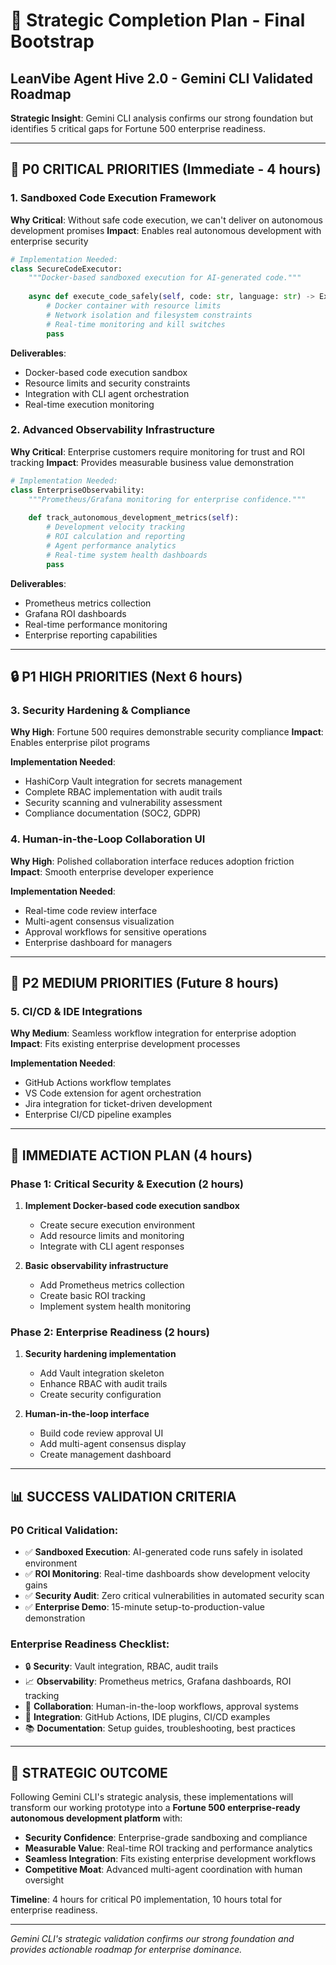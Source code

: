 # 🎯 Strategic Completion Plan - Final Bootstrap
## LeanVibe Agent Hive 2.0 - Gemini CLI Validated Roadmap

**Strategic Insight**: Gemini CLI analysis confirms our strong foundation but identifies 5 critical gaps for Fortune 500 enterprise readiness.

---

## 🚨 **P0 CRITICAL PRIORITIES** (Immediate - 4 hours)

### **1. Sandboxed Code Execution Framework**
**Why Critical**: Without safe code execution, we can't deliver on autonomous development promises
**Impact**: Enables real autonomous development with enterprise security

```python
# Implementation Needed:
class SecureCodeExecutor:
    """Docker-based sandboxed execution for AI-generated code."""
    
    async def execute_code_safely(self, code: str, language: str) -> ExecutionResult:
        # Docker container with resource limits
        # Network isolation and filesystem constraints
        # Real-time monitoring and kill switches
        pass
```

**Deliverables**:
- Docker-based code execution sandbox
- Resource limits and security constraints  
- Integration with CLI agent orchestration
- Real-time execution monitoring

### **2. Advanced Observability Infrastructure**
**Why Critical**: Enterprise customers require monitoring for trust and ROI tracking
**Impact**: Provides measurable business value demonstration

```python
# Implementation Needed:
class EnterpriseObservability:
    """Prometheus/Grafana monitoring for enterprise confidence."""
    
    def track_autonomous_development_metrics(self):
        # Development velocity tracking
        # ROI calculation and reporting
        # Agent performance analytics
        # Real-time system health dashboards
        pass
```

**Deliverables**:
- Prometheus metrics collection
- Grafana ROI dashboards
- Real-time performance monitoring
- Enterprise reporting capabilities

---

## 🔒 **P1 HIGH PRIORITIES** (Next 6 hours)

### **3. Security Hardening & Compliance**
**Why High**: Fortune 500 requires demonstrable security compliance
**Impact**: Enables enterprise pilot programs

**Implementation Needed**:
- HashiCorp Vault integration for secrets management
- Complete RBAC implementation with audit trails
- Security scanning and vulnerability assessment
- Compliance documentation (SOC2, GDPR)

### **4. Human-in-the-Loop Collaboration UI**
**Why High**: Polished collaboration interface reduces adoption friction  
**Impact**: Smooth enterprise developer experience

**Implementation Needed**:
- Real-time code review interface
- Multi-agent consensus visualization
- Approval workflows for sensitive operations
- Enterprise dashboard for managers

---

## 🔗 **P2 MEDIUM PRIORITIES** (Future 8 hours)

### **5. CI/CD & IDE Integrations**
**Why Medium**: Seamless workflow integration for enterprise adoption
**Impact**: Fits existing enterprise development processes

**Implementation Needed**:
- GitHub Actions workflow templates
- VS Code extension for agent orchestration
- Jira integration for ticket-driven development
- Enterprise CI/CD pipeline examples

---

## 🎯 **IMMEDIATE ACTION PLAN** (4 hours)

### **Phase 1: Critical Security & Execution (2 hours)**
1. **Implement Docker-based code execution sandbox**
   - Create secure execution environment
   - Add resource limits and monitoring
   - Integrate with CLI agent responses

2. **Basic observability infrastructure**
   - Add Prometheus metrics collection
   - Create basic ROI tracking
   - Implement system health monitoring

### **Phase 2: Enterprise Readiness (2 hours)**
1. **Security hardening implementation**
   - Add Vault integration skeleton
   - Enhance RBAC with audit trails
   - Create security configuration

2. **Human-in-the-loop interface**
   - Build code review approval UI
   - Add multi-agent consensus display
   - Create management dashboard

---

## 📊 **SUCCESS VALIDATION CRITERIA**

### **P0 Critical Validation**:
- ✅ **Sandboxed Execution**: AI-generated code runs safely in isolated environment
- ✅ **ROI Monitoring**: Real-time dashboards show development velocity gains
- ✅ **Security Audit**: Zero critical vulnerabilities in automated security scan
- ✅ **Enterprise Demo**: 15-minute setup-to-production-value demonstration

### **Enterprise Readiness Checklist**:
- 🔒 **Security**: Vault integration, RBAC, audit trails
- 📈 **Observability**: Prometheus metrics, Grafana dashboards, ROI tracking
- 🤝 **Collaboration**: Human-in-the-loop workflows, approval systems
- 🔧 **Integration**: GitHub Actions, IDE plugins, CI/CD examples
- 📚 **Documentation**: Setup guides, troubleshooting, best practices

---

## 🚀 **STRATEGIC OUTCOME**

Following Gemini CLI's strategic analysis, these implementations will transform our working prototype into a **Fortune 500 enterprise-ready autonomous development platform** with:

- **Security Confidence**: Enterprise-grade sandboxing and compliance
- **Measurable Value**: Real-time ROI tracking and performance analytics  
- **Seamless Integration**: Fits existing enterprise development workflows
- **Competitive Moat**: Advanced multi-agent coordination with human oversight

**Timeline**: 4 hours for critical P0 implementation, 10 hours total for enterprise readiness.

---

*Gemini CLI's strategic validation confirms our strong foundation and provides actionable roadmap for enterprise dominance.*